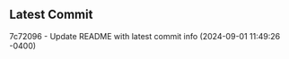 
## Latest Commit
7c72096 - Update README with latest commit info (2024-09-01 11:49:26 -0400) <Yunxi-Zhou>
